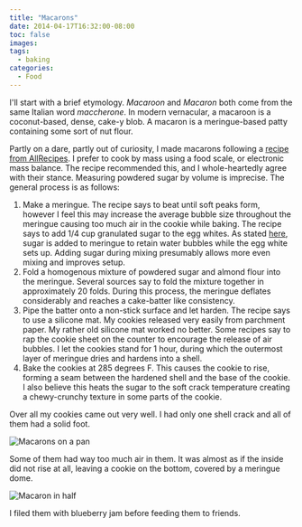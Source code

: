 ```yaml
---
title: "Macarons"
date: 2014-04-17T16:32:00-08:00
toc: false
images:
tags: 
  - baking
categories:
  - Food
---
```


I'll start with a brief etymology. <em>Macaroon</em> and <em>Macaron</em> both come from the same Italian word <i>maccherone</i>. In modern vernacular, a macaroon is a coconut-based, dense, cake-y blob. A macaron is a meringue-based patty containing some sort of nut flour.

Partly on a dare, partly out of curiosity, I made macarons following a <a href="http://allrecipes.com/recipe/macaron-french-macaroon/">recipe from AllRecipes</a>. I prefer to cook by mass using a food scale, or electronic mass balance. The recipe recommended this, and I whole-heartedly agree with their stance. Measuring powdered sugar by volume is imprecise. The general process is as follows:
<ol>
	<li>Make a meringue. The recipe says to beat until soft peaks form, however I feel this may increase the average bubble size throughout the meringue causing too much air in the cookie while baking. The recipe says to add 1/4 cup granulated sugar to the egg whites. As stated <a href="http://www.exploratorium.edu/cooking/eggs/pavlova-pop.html">here</a>, sugar is added to meringue to retain water bubbles while the egg white sets up. Adding sugar during mixing presumably allows more even mixing and improves setup.</li>
	<li>Fold a homogenous mixture of powdered sugar and almond flour into the meringue. Several sources say to fold the mixture together in approximately 20 folds. During this process, the meringue deflates considerably and reaches a cake-batter like consistency.</li>
	<li>Pipe the batter onto a non-stick surface and let harden. The recipe says to use a silicone mat. My cookies released very easily from parchment paper. My rather old silicone mat worked no better. Some recipes say to rap the cookie sheet on the counter to encourage the release of air bubbles. I let the cookies stand for 1 hour, during which the outermost layer of meringue dries and hardens into a shell.</li>
	<li>Bake the cookies at 285 degrees F. This causes the cookie to rise, forming a seam between the hardened shell and the base of the cookie. I also believe this heats the sugar to the soft crack temperature creating a chewy-crunchy texture in some parts of the cookie.</li>
</ol>
Over all my cookies came out very well. I had only one shell crack and all of them had a solid foot.

![Macarons on a pan](media/macarons-on-pan.jpg)

Some of them had way too much air in them. It was almost as if the inside did not rise at all, leaving a cookie on the bottom, covered by a meringue dome.

![Macaron in half](media/macaron-half.jpg)

I filed them with blueberry jam before feeding them to friends.